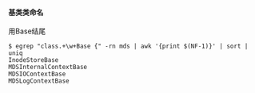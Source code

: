 #### 基类类命名
用Base结尾
```
$ egrep "class.+\w+Base {" -rn mds | awk '{print $(NF-1)}' | sort | uniq
InodeStoreBase
MDSInternalContextBase
MDSIOContextBase
MDSLogContextBase
```
